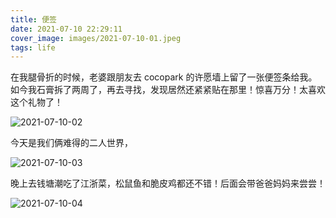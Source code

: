 ```yaml
---
title: 便签
date: 2021-07-10 22:29:11
cover_image: images/2021-07-10-01.jpeg
tags: life
---
```


在我腿骨折的时候，老婆跟朋友去 cocopark 的许愿墙上留了一张便签条给我。
如今我石膏拆了两周了，再去寻找，发现居然还紧紧贴在那里！惊喜万分！太喜欢这个礼物了！

![2021-07-10-02](/images/2021-07-10-02.jpeg)

今天是我们俩难得的二人世界，

![2021-07-10-03](/images/2021-07-10-03.jpeg)

晚上去钱塘潮吃了江浙菜，松鼠鱼和脆皮鸡都还不错！后面会带爸爸妈妈来尝尝！

![2021-07-10-04](/images/2021-07-10-04.jpeg)
